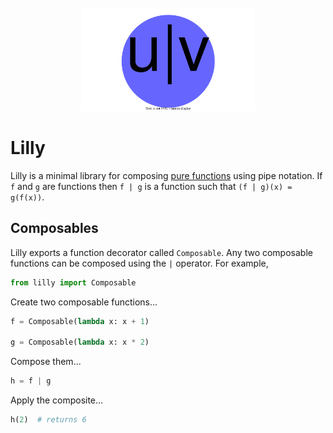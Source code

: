 <div align=center>
  <br>
  <img width=55% src='./lilly.svg'></img>
  <br>
</div>


# Lilly

Lilly is a minimal library for composing [pure functions](https://en.wikipedia.org/wiki/Pure_function) using pipe notation. If `f` and `g` are functions then `f | g` is a function such that `(f | g)(x) = g(f(x))`. 


## Composables

Lilly exports a function decorator called `Composable`. Any two composable functions can be composed using the `|` operator. For example,

```py
from lilly import Composable
```

Create two composable functions...

```py
f = Composable(lambda x: x + 1)

g = Composable(lambda x: x * 2)
```

Compose them...

```py
h = f | g 
```

Apply the composite...

```py
h(2)  # returns 6 
```
